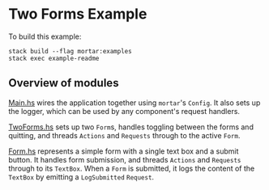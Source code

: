 # Two Forms Example

To build this example:

```
stack build --flag mortar:examples
stack exec example-readme
```

## Overview of modules

[Main.hs](Main.hs) wires the application together using `mortar`'s `Config`. It
also sets up the logger, which can be used by any component's request handlers.

[TwoForms.hs](TwoForms.hs) sets up two `Form`s, handles toggling between the
forms and quitting, and threads `Actions` and `Requests` through to the active
`Form`.

[Form.hs](Form.hs) represents a simple form with a single text box and a submit
button. It handles form submission, and threads `Actions` and `Requests` through
to its `TextBox`. When a `Form` is submitted, it logs the content of the
`TextBox` by emitting a `LogSubmitted` `Request`.
